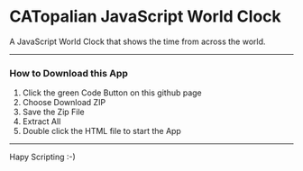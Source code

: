 # CATopalian JavaScript World Clock
A JavaScript World Clock that shows the time from across the world.

---

### How to Download this App
1. Click the green Code Button on this github page
2. Choose Download ZIP
3. Save the Zip File
4. Extract All
5. Double click the HTML file to start the App

---

Hapy Scripting :-)